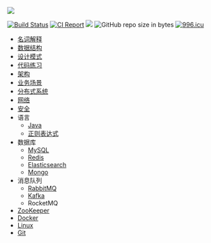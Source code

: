 ![](logo.jpg)

[![Build Status](https://travis-ci.org/pojozhang/playground.svg?branch=master)](https://travis-ci.org/pojozhang/playground) [![CI Report](https://img.shields.io/badge/ci-report-blue.svg)](https://pojozhang.github.io/playground-report) ![](https://img.shields.io/github/last-commit/pojozhang/playground.svg) ![GitHub repo size in bytes](https://img.shields.io/github/repo-size/pojozhang/playground.svg) [![996.icu](https://img.shields.io/badge/link-996.icu-red.svg)](https://996.icu)

- [名词解释](problems/terminology/README.md)
- [数据结构](problems/structure/README.md)
- [设计模式](problems/design-pattern/README.md)
- [代码练习](problems/coding-dojo/README.md)
- [️架构](problems/architecture/README.md)
- [业务场景](problems/business/README.md)
- [分布式系统](problems/distribution-system/README.md)
- [网络](problems/net/README.md)
- [安全](problems/security/README.md)
- 语言
  - [Java](problems/java/README.md)
  - [正则表达式](problems/regex/README.md)
- 数据库
  - [MySQL](problems/mysql/README.md)
  - [Redis](problems/redis/README.md)
  - [Elasticsearch](problems/elasticsearch/README.md)
  - [Mongo](problems/mongo/README.md)
- 消息队列
  - [RabbitMQ](problems/rabbitmq/README.md)
  - [Kafka](problems/kafka/README.md)
  - RocketMQ
- [ZooKeeper](problems/zookeeper/README.md)
- [Docker](problems/docker/README.md)
- [Linux](problems/linux/README.md)
- [Git](problems/git/README.md)